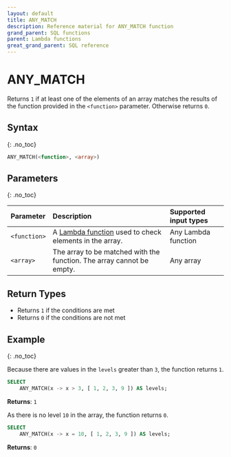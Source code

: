 ```yaml
---
layout: default
title: ANY_MATCH
description: Reference material for ANY_MATCH function
grand_parent: SQL functions
parent: Lambda functions
great_grand_parent: SQL reference
---
```



# ANY\_MATCH

Returns `1` if at least one of the elements of an array matches the results of the function provided in the `<function>` parameter. Otherwise returns `0`.

## Syntax
{: .no_toc}

```sql
ANY_MATCH(<function>, <array>)
```
## Parameters
{: .no_toc} 

| Parameter | Description              | Supported input types | 
| :--------- | :------------------------| :----------- | 
| `<function>`  | A [Lambda function](../../../Guides/working-with-semi-structured-data/working-with-arrays.md#manipulating-arrays-with-lambda-functions) used to check elements in the array. | Any Lambda function | 
| `<array>`   | The array to be matched with the function. The array cannot be empty.  | Any array |       

## Return Types
* Returns `1` if the conditions are met
* Returns `0` if the conditions are not met

## Example
{: .no_toc}

Because there are values in the `levels` greater than `3`, the function returns `1`. 
```sql
SELECT
	ANY_MATCH(x -> x > 3, [ 1, 2, 3, 9 ]) AS levels;
```

**Returns**: `1`

As there is no level `10` in the array, the function returns `0`. 
```sql
SELECT
	ANY_MATCH(x -> x = 10, [ 1, 2, 3, 9 ]) AS levels;
```

**Returns**: `0`
